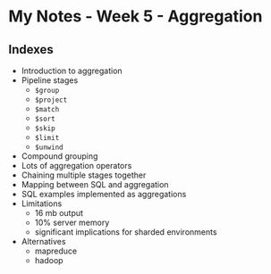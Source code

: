 # My Notes - Week 5 - Aggregation

## Indexes
- Introduction to aggregation
- Pipeline stages
    - `$group`
    - `$project`
    - `$match`
    - `$sort`
    - `$skip`
    - `$limit`
    - `$unwind`
- Compound grouping
- Lots of aggregation operators
- Chaining multiple stages together
- Mapping between SQL and aggregation
- SQL examples implemented as aggregations
- Limitations
    - 16 mb output
    - 10% server memory
    - significant implications for sharded environments
- Alternatives
    - mapreduce
    - hadoop